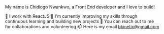 My name is Chidiogo Nwankwo, a Front End developer and I love to build!

🌱  I work with ReactJS
🚧  I'm currently improving my skills through continuous learning and building new projects
💬 You can reach out to me for collaborations and volunteering
📫  Here is my  email bkinetix@gmail.com
